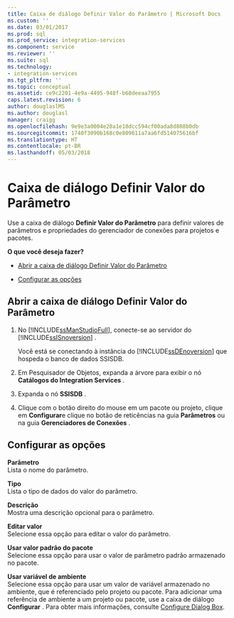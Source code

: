 ```yaml
---
title: Caixa de diálogo Definir Valor do Parâmetro | Microsoft Docs
ms.custom: ''
ms.date: 03/01/2017
ms.prod: sql
ms.prod_service: integration-services
ms.component: service
ms.reviewer: ''
ms.suite: sql
ms.technology:
- integration-services
ms.tgt_pltfrm: ''
ms.topic: conceptual
ms.assetid: ce9c2201-4e9a-4495-948f-b68deeaa7955
caps.latest.revision: 6
author: douglaslMS
ms.author: douglasl
manager: craigg
ms.openlocfilehash: 9e9e3a0004e28a1e18dcc594cf00ada8d808b0db
ms.sourcegitcommit: 1740f3090b168c0e809611a7aa6fd514075616bf
ms.translationtype: HT
ms.contentlocale: pt-BR
ms.lasthandoff: 05/03/2018
---
```

# <a name="set-parameter-value-dialog-box"></a>Caixa de diálogo Definir Valor do Parâmetro
  Use a caixa de diálogo **Definir Valor do Parâmetro** para definir valores de parâmetros e propriedades do gerenciador de conexões para projetos e pacotes.  
  
 **O que você deseja fazer?**  
  
-   [Abrir a caixa de diálogo Definir Valor do Parâmetro](#open_dialog)  
  
-   [Configurar as opções](#option)  
  
##  <a name="open_dialog"></a> Abrir a caixa de diálogo Definir Valor do Parâmetro  
  
1.  No [!INCLUDE[ssManStudioFull](../../includes/ssmanstudiofull-md.md)], conecte-se ao servidor do [!INCLUDE[ssISnoversion](../../includes/ssisnoversion-md.md)] .  
  
     Você está se conectando à instância do [!INCLUDE[ssDEnoversion](../../includes/ssdenoversion-md.md)] que hospeda o banco de dados SSISDB.  
  
2.  Em Pesquisador de Objetos, expanda a árvore para exibir o nó **Catálogos do Integration Services** .  
  
3.  Expanda o nó **SSISDB** .  
  
4.  Clique com o botão direito do mouse em um pacote ou projeto, clique em **Configurar**e clique no botão de reticências na guia **Parâmetros** ou na guia **Gerenciadores de Conexões** .  
  
##  <a name="option"></a> Configurar as opções  
 **Parâmetro**  
 Lista o nome do parâmetro.  
  
 **Tipo**  
 Lista o tipo de dados do valor do parâmetro.  
  
 **Descrição**  
 Mostra uma descrição opcional para o parâmetro.  
  
 **Editar valor**  
 Selecione essa opção para editar o valor do parâmetro.  
  
 **Usar valor padrão do pacote**  
 Selecione essa opção para usar o valor de parâmetro padrão armazenado no pacote.  
  
 **Usar variável de ambiente**  
 Selecione essa opção para usar um valor de variável armazenado no ambiente, que é referenciado pelo projeto ou pacote. Para adicionar uma referência de ambiente a um projeto ou pacote, use a caixa de diálogo **Configurar** . Para obter mais informações, consulte [Configure Dialog Box](../../integration-services/catalog/configure-dialog-box.md).  
  
  
